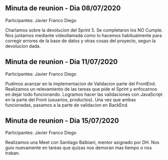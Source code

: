 ## Minuta de reunion - Dia 08/07/2020

Participantes:
Javier
Franco
Diego

Charlamos sobre la devolucion del Sprint 5. Se completaron los NO Cumple.
Nos juntamos mediante videollamada como lo hacemos habitualmente para corregir errores de la base de datos y otras cosas del proyecto, segun la devolucion dada.


## Minuta de reunion - Dia 11/07/2020

Participantes:
Javier
Franco
Diego

Pudimos avanzar en la implementacion de Validacion parte del FrontEnd. Realizamos un relevamiento de las tareas que pide el Sprint y enfocarnos en dejar todo funcionando. 
Logramos hacer las validaciones con JavaScript en la parte del Front (usuarios, productos). Una vez que ambas funcionadas, pasamos a la parte de validacion en BackEnd.


## Minuta de reunion - Dia 15/07/2020

Participantes:
Javier
Franco
Diego

Realizamos una Meet con Santiago Balbiani, mentor asignado por DH. Nos guio nuevamente en tareas que quizas nos demoran mas tiempo o nos traban. 


